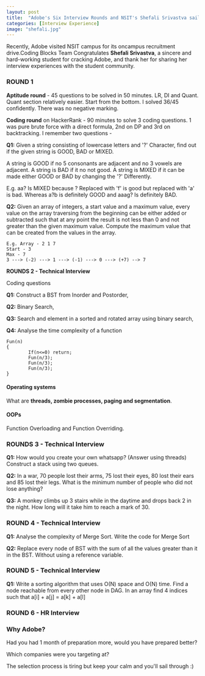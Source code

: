 ```yaml
---
layout: post
title:  "Adobe's Six Interview Rounds and NSIT's Shefali Srivastva sails through !"
categories: [Interview Experience]
image: "shefali.jpg"
---
```


Recently, Adobe visited NSIT campus for its oncampus recruitment drive.Coding Blocks Team Congratulates **Shefali Srivastva**, a sincere and hard-working student for cracking Adobe, and thank her for sharing her interview experiences  with the student community. 



### **ROUND 1**

**Aptitude round** - 45 questions to be solved in 50 minutes. LR, DI and Quant. Quant section relatively easier. Start from the bottom. I solved 36/45 confidently. There was no negative marking.

**Coding round** on HackerRank - 90 minutes to solve 3 coding questions. 1 was pure brute force with a direct formula, 2nd on DP and 3rd on backtracking.
I remember two questions - 

**Q1:** Given a string consisting of lowercase letters and '?' Character, find out if the given string is GOOD, BAD or MIXED.


A string is GOOD if no 5 consonants are adjacent and no 3 vowels are adjacent. A string is BAD if it no not good. A string is MIXED if it can be made either GOOD or BAD by changing the '?' Differently.

E.g. aa? Is MIXED because ? Replaced with 'f' is good but replaced with 'a' is bad. Whereas a?b is definitely GOOD and aaag? Is definitely BAD.


**Q2:** Given an array of integers, a start value and a maximum value, every value on the array traversing from the beginning can be either added or subtracted such that at any point the result is not less than 0 and not greater than the given maximum value. Compute the maximum value that can be created from the values in the array. 

```
E.g. Array - 2 1 7 
Start - 3
Max - 7
3 ---> (-2) ---> 1 ---> (-1) ---> 0 ---> (+7) --> 7
```

**ROUNDS 2 - Technical Interview** 

Coding questions 

**Q1:** Construct a BST from Inorder and Postorder, 

**Q2:** Binary Search, 

**Q3:** Search and element in a sorted and rotated array using binary search, 

**Q4:** Analyse the time complexity of a function 

```
Fun(n) 
{
        If(n<=0) return;
        Fun(n/3);
        Fun(n/3);
        Fun(n/3);
}
```


#### **Operating systems** 
What are **threads, zombie processes, paging and segmentation**.


#### **OOPs** 
Function Overloading and Function Overriding.

### **ROUNDS 3 - Technical Interview**

**Q1:** How would you create your own whatsapp? (Answer using threads)
Construct a stack using two queues.

**Q2:** In a war, 70 people lost their arms, 75 lost their eyes, 80 lost their ears and 85 lost their legs. What is the minimum number of people who did not lose anything?

**Q3:** A monkey climbs up 3 stairs while in the daytime and drops back 2 in the night. How long will it take him to reach a mark of 30.

### **ROUND 4 - Technical Interview**

**Q1:** Analyse the complexity of Merge Sort. Write the code for Merge Sort


**Q2:** Replace every node of BST with the sum of all the values greater than it in the BST. Without using a reference variable.

### **ROUND 5 - Technical Interview**

**Q1:** Write a sorting algorithm that uses O(N) space and O(N) time.
Find a node reachable from every other node in DAG.
In an array find 4 indices such that a[i] + a[j] = a[k] + a[l]

### **ROUND 6 - HR Interview** 

### Why Adobe?

Had you had 1 month of preparation more, would you have prepared better?

Which companies were you targeting at?

The selection process is tiring but keep your calm and you'll sail through :)


